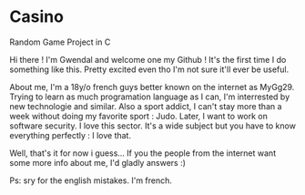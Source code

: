 # Casino
Random Game Project in C

Hi there !
I'm Gwendal and welcome one my Github !
It's the first time I do something like this. Pretty excited even tho I'm not sure it'll ever be useful.

About me, I'm a 18y/o french guys better known on the internet as MyGg29.
Trying to learn as much programation language as I can, I'm interrested by new technologie and similar. 
Also a sport addict, I can't stay more than a week without doing my favorite sport : Judo. 
Later, I want to work on software security. I love this sector. It's a wide subject but you have to know everything perfectly : I love that.


Well, that's it for now i guess...
If you the people from the internet want some more info about me, I'd gladly answers :)

Ps: sry for the english mistakes. I'm french. 
